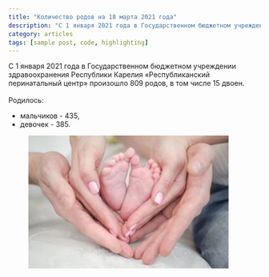 ```yaml
---
title: "Количество родов на 18 марта 2021 года"
description: "С 1 января 2021 года в Государственном бюджетном учреждении здравоохранения Республики Карелия «Республиканский перинатальный центр»..."
category: articles
tags: [sample post, code, highlighting]
---
```


С 1 января 2021 года в Государственном бюджетном учреждении здравоохранения Республики Карелия «Республиканский перинатальный центр» произошло 809 родов, в том числе 15 двоен.  
&nbsp;  
Родилось:
* мальчиков - 435,
* девочек - 385.

<figure>
	<img src="/images/count_rodi.jpg">
</figure>